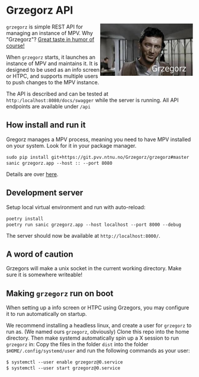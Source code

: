 # Grzegorz API
<img align="right" width="250" src="grzegorz/res/logo.png">

`grzegorz` is simple REST API for managing an instance of MPV.
Why "Grzegorz"? [Great taste in humor of course!](https://youtu.be/t-fcrn1Edik)

When `grzegorz` starts, it launches an instance of MPV and maintains it. It is designed to be used as an info screen or HTPC, and supports multiple users to push changes to the MPV instance.

The API is described and can be tested at `http:/localhost:8080/docs/swagger` while the server is running. All API endpoints are available under `/api`


## How install and run it

Gregorz manages a MPV process, meaning you need to have MPV installed on your system. Look for it in your package manager.

    sudo pip install git+https://git.pvv.ntnu.no/Grzegorz/grzegorz#master
    sanic grzegorz.app --host :: --port 8080

Details are over [here](https://sanic.dev/en/guide/deployment/running.html#running-via-command).


## Development server

Setup local virtual environment and run with auto-reload:

    poetry install
    poetry run sanic grzegorz.app --host localhost --port 8000 --debug

The server should now be available at `http://localhost:8000/`.

## A word of caution

Grzegors will make a unix socket in the current working directory. Make sure it is somewhere writeable!


## Making `grzegorz` run on boot

<!-- TODO: make this use Cage or xinit -->

When setting up a info screen or HTPC using Grzegors, you may configure it to run automatically on startup.

We recommend installing a headless linux, and create a user for `grzegorz` to run as. (We named ours `grzegorz`, obviously)
Clone this repo into the home directory. Then make systemd automatically spin up a X session to run `grzegorz` in: Copy the files in the folder `dist` into the folder `$HOME/.config/systemd/user` and run the following commands as your user:

    $ systemctl --user enable grzegorz@0.service
    $ systemctl --user start grzegorz@0.service
